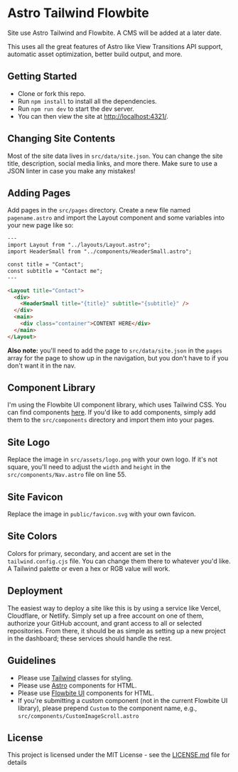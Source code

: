 # Astro Tailwind Flowbite 

Site use Astro Tailwind and Flowbite. A CMS will be added at a later date.

This uses all the great features of Astro like View Transitions API support, automatic asset optimization, better build output, and more.


## Getting Started

- Clone or fork this repo.
- Run `npm install` to install all the dependencies.
- Run `npm run dev` to start the dev server.
- You can then view the site at [http://localhost:4321/](http://localhost:4321/).

## Changing Site Contents

Most of the site data lives in `src/data/site.json`. You can change the site title, description, social media links, and more there. Make sure to use a JSON linter in case you make any mistakes!

## Adding Pages

Add pages in the `src/pages` directory. Create a new file named `pagename.astro` and import the Layout component and some variables into your new page like so:

```html
---
import Layout from "../layouts/Layout.astro";
import HeaderSmall from "../components/HeaderSmall.astro";

const title = "Contact";
const subtitle = "Contact me";
---

<Layout title="Contact">
  <div>
    <HeaderSmall title="{title}" subtitle="{subtitle}" />
  </div>
  <main>
    <div class="container">CONTENT HERE</div>
  </main>
</Layout>
```

**Also note:** you'll need to add the page to `src/data/site.json` in the `pages` array for the page to show up in the navigation, but you don't have to if you don't want it in the nav.

## Component Library

I'm using the Flowbite UI component library, which uses Tailwind CSS. You can find components [here](https://flowbite.com/docs/components/accordion/). If you'd like to add components, simply add them to the `src/components` directory and import them into your pages.

## Site Logo

Replace the image in `src/assets/logo.png` with your own logo. If it's not square, you'll need to adjust the `width` and `height` in the `src/components/Nav.astro` file on line 55.

## Site Favicon

Replace the image in `public/favicon.svg` with your own favicon.

## Site Colors

Colors for primary, secondary, and accent are set in the `tailwind.config.cjs` file. You can change them there to whatever you'd like. A Tailwind palette or even a hex or RGB value will work.

## Deployment

The easiest way to deploy a site like this is by using a service like Vercel, Cloudflare, or Netlify. Simply set up a free account on one of them, authorize your GitHub account, and grant access to all or selected repositories. From there, it should be as simple as setting up a new project in the dashboard; these services should handle the rest.



## Guidelines


- Please use [Tailwind](https://tailwindcss.com/) classes for styling.
- Please use [Astro](https://astro.build/) components for HTML.
- Please use [Flowbite UI](https://flowbite.com/) components for HTML.
- If you're submitting a custom component (not in the current Flowbite UI library), please prepend `Custom` to the component name, e.g., `src/components/CustomImageScroll.astro`

## License

This project is licensed under the MIT License - see the [LICENSE.md](LICENSE.md) file for details

